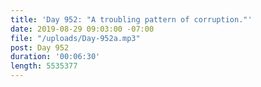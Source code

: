 ```yaml
---
title: 'Day 952: "A troubling pattern of corruption."'
date: 2019-08-29 09:03:00 -07:00
file: "/uploads/Day-952a.mp3"
post: Day 952
duration: '00:06:30'
length: 5535377
---
```


